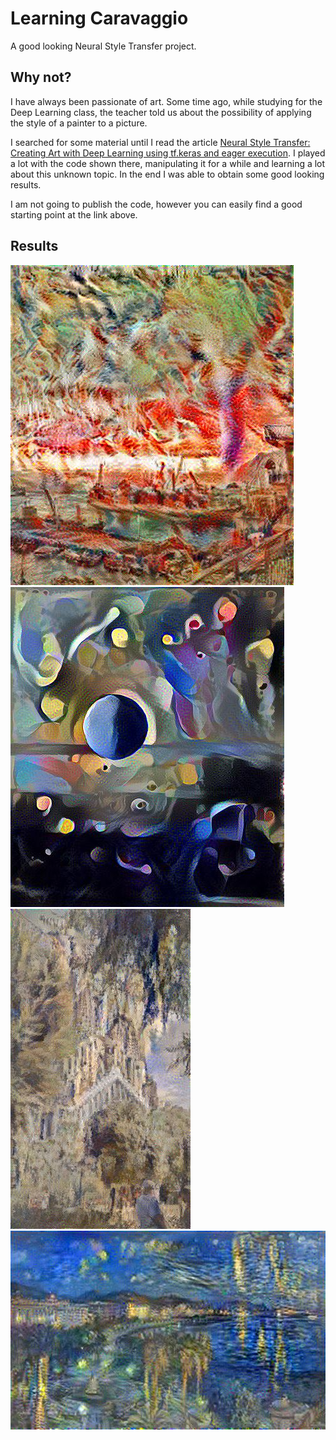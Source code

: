 # Learning Caravaggio
A good looking Neural Style Transfer project.

## Why not?
I have always been passionate of art. Some time ago, while studying for the Deep Learning class, the teacher told us about the possibility of applying the style of a painter to a picture.

I searched for some material until I read the article [Neural Style Transfer: Creating Art with Deep Learning using tf.keras and eager execution](https://medium.com/tensorflow/neural-style-transfer-creating-art-with-deep-learning-using-tf-keras-and-eager-execution-7d541ac31398). I played a lot with the code shown there, manipulating it for a while and learning a lot about this unknown topic. In the end I was able to obtain some good looking results.

I am not going to publish the code, however you can easily find a good starting point at the link above.

## Results
![](https://raw.githubusercontent.com/CarmineDAlessandro/Learning-Caravaggio/master/Boccioni%20-%20Hurricane.jpg)
![](https://raw.githubusercontent.com/CarmineDAlessandro/Learning-Caravaggio/master/Kandinskij%20-%20Rhea.jpg)
![](https://raw.githubusercontent.com/CarmineDAlessandro/Learning-Caravaggio/master/Monet%20-%20Sagrada%20Familia.jpg)
![](https://raw.githubusercontent.com/CarmineDAlessandro/Learning-Caravaggio/master/Van%20Gogh%20-%20Star%20Night%20in%20Salerno.jpg)
